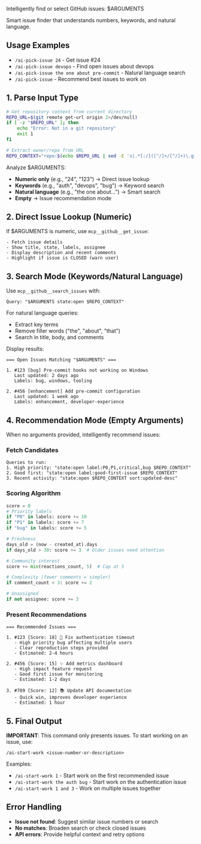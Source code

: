 Intelligently find or select GitHub issues: $ARGUMENTS

Smart issue finder that understands numbers, keywords, and natural language.

## Usage Examples
- `/ai-pick-issue 24` - Get issue #24
- `/ai-pick-issue devops` - Find open issues about devops
- `/ai-pick-issue the one about pre-commit` - Natural language search
- `/ai-pick-issue` - Recommend best issues to work on

## 1. Parse Input Type

```bash
# Get repository context from current directory
REPO_URL=$(git remote get-url origin 2>/dev/null)
if [ -z "$REPO_URL" ]; then
    echo "Error: Not in a git repository"
    exit 1
fi

# Extract owner/repo from URL
REPO_CONTEXT="repo:$(echo $REPO_URL | sed -E 's|.*[:/]([^/]+/[^/]+)\.git|\1|')"
```

Analyze $ARGUMENTS:
- **Numeric only** (e.g., "24", "123") → Direct issue lookup
- **Keywords** (e.g., "auth", "devops", "bug") → Keyword search
- **Natural language** (e.g., "the one about...") → Smart search
- **Empty** → Issue recommendation mode

## 2. Direct Issue Lookup (Numeric)

If $ARGUMENTS is numeric, use `mcp__github__get_issue`:
```
- Fetch issue details
- Show title, state, labels, assignee
- Display description and recent comments
- Highlight if issue is CLOSED (warn user)
```

## 3. Search Mode (Keywords/Natural Language)

Use `mcp__github__search_issues` with:
```
Query: "$ARGUMENTS state:open $REPO_CONTEXT"
```

For natural language queries:
- Extract key terms
- Remove filler words ("the", "about", "that")
- Search in title, body, and comments

Display results:
```
=== Open Issues Matching "$ARGUMENTS" ===

1. #123 [bug] Pre-commit hooks not working on Windows
   Last updated: 2 days ago
   Labels: bug, windows, tooling

2. #456 [enhancement] Add pre-commit configuration
   Last updated: 1 week ago
   Labels: enhancement, developer-experience
```

## 4. Recommendation Mode (Empty Arguments)

When no arguments provided, intelligently recommend issues:

### Fetch Candidates
```
Queries to run:
1. High priority: "state:open label:P0,P1,critical,bug $REPO_CONTEXT"
2. Good first: "state:open label:good-first-issue $REPO_CONTEXT"  
3. Recent activity: "state:open $REPO_CONTEXT sort:updated-desc"
```

### Scoring Algorithm
```python
score = 0
# Priority labels
if "P0" in labels: score += 10
if "P1" in labels: score += 7
if "bug" in labels: score += 5

# Freshness
days_old = (now - created_at).days
if days_old > 30: score += 3  # Older issues need attention

# Community interest
score += min(reactions_count, 5)  # Cap at 5

# Complexity (fewer comments = simpler)
if comment_count < 3: score += 2

# Unassigned
if not assignee: score += 3
```

### Present Recommendations
```
=== Recommended Issues ===

1. #123 [Score: 18] 🐛 Fix authentication timeout
   - High priority bug affecting multiple users
   - Clear reproduction steps provided
   - Estimated: 2-4 hours

2. #456 [Score: 15] ✨ Add metrics dashboard  
   - High impact feature request
   - Good first issue for monitoring
   - Estimated: 1-2 days

3. #789 [Score: 12] 📚 Update API documentation
   - Quick win, improves developer experience
   - Estimated: 1 hour
```

## 5. Final Output

**IMPORTANT**: This command only presents issues. To start working on an issue, use:
```
/ai-start-work <issue-number-or-description>
```

Examples:
- `/ai-start-work 1` - Start work on the first recommended issue
- `/ai-start-work the auth bug` - Start work on the authentication issue
- `/ai-start-work 1 and 3` - Work on multiple issues together

## Error Handling

- **Issue not found**: Suggest similar issue numbers or search
- **No matches**: Broaden search or check closed issues
- **API errors**: Provide helpful context and retry options
